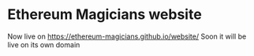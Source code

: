 # Ethereum Magicians website

Now live on https://ethereum-magicians.github.io/website/
Soon it will be live on its own domain
